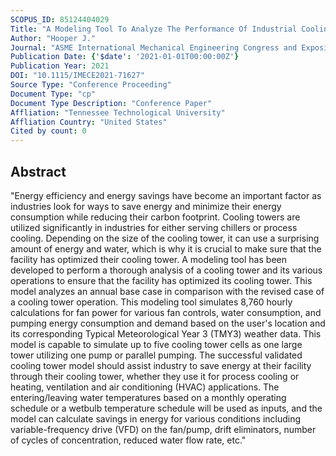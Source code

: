 ```yaml
---
SCOPUS_ID: 85124404029
Title: "A Modeling Tool To Analyze The Performance Of Industrial Cooling Towers"
Author: "Hooper J."
Journal: "ASME International Mechanical Engineering Congress and Exposition, Proceedings (IMECE)"
Publication Date: {'$date': '2021-01-01T00:00:00Z'}
Publication Year: 2021
DOI: "10.1115/IMECE2021-71627"
Source Type: "Conference Proceeding"
Document Type: "cp"
Document Type Description: "Conference Paper"
Affliation: "Tennessee Technological University"
Affliation Country: "United States"
Cited by count: 0
---
```


## Abstract
"Energy efficiency and energy savings have become an important factor as industries look for ways to save energy and minimize their energy consumption while reducing their carbon footprint. Cooling towers are utilized significantly in industries for either serving chillers or process cooling. Depending on the size of the cooling tower, it can use a surprising amount of energy and water, which is why it is crucial to make sure that the facility has optimized their cooling tower. A modeling tool has been developed to perform a thorough analysis of a cooling tower and its various operations to ensure that the facility has optimized its cooling tower. This model analyzes an annual base case in comparison with the revised case of a cooling tower operation. This modeling tool simulates 8,760 hourly calculations for fan power for various fan controls, water consumption, and pumping energy consumption and demand based on the user's location and its corresponding Typical Meteorological Year 3 (TMY3) weather data. This model is capable to simulate up to five cooling tower cells as one large tower utilizing one pump or parallel pumping. The successful validated cooling tower model should assist industry to save energy at their facility through their cooling tower, whether they use it for process cooling or heating, ventilation and air conditioning (HVAC) applications. The entering/leaving water temperatures based on a monthly operating schedule or a wetbulb temperature schedule will be used as inputs, and the model can calculate savings in energy for various conditions including variable-frequency drive (VFD) on the fan/pump, drift eliminators, number of cycles of concentration, reduced water flow rate, etc."
